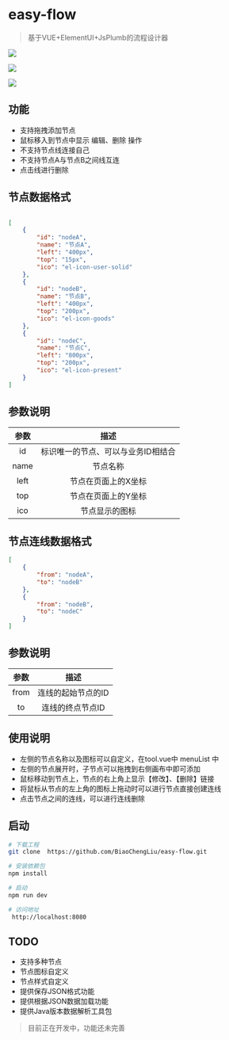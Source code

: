 # easy-flow

> 基于VUE+ElementUI+JsPlumb的流程设计器

![](https://gitee.com/xiaoka2017/resource/raw/master/easy-flow/1.png)

![](https://gitee.com/xiaoka2017/resource/raw/master/easy-flow/2.png)

![](https://gitee.com/xiaoka2017/resource/raw/master/easy-flow/3.png)

## 功能
* 支持拖拽添加节点
* 鼠标移入到节点中显示 编辑、删除 操作
* 不支持节点线连接自己
* 不支持节点A与节点B之间线互连
* 点击线进行删除

## 节点数据格式
``` json

[
    {
        "id": "nodeA",
        "name": "节点A",
        "left": "400px",
        "top": "15px",
        "ico": "el-icon-user-solid"
    },
    {
        "id": "nodeB",
        "name": "节点B",
        "left": "400px",
        "top": "200px",
        "ico": "el-icon-goods"
    },
    {
        "id": "nodeC",
        "name": "节点C",
        "left": "800px",
        "top": "200px",
        "ico": "el-icon-present"
    }
]

```
## 参数说明
|    参数    |      描述      |
| :--------: | :------------: |
|  id  |     标识唯一的节点、可以与业务ID相结合      |
|  name  |   节点名称      |
|  left  |   节点在页面上的X坐标      |
|  top  |   节点在页面上的Y坐标      |
|  ico  |   节点显示的图标      |



## 节点连线数据格式
``` json
[
    {
        "from": "nodeA",
        "to": "nodeB"
    },
    {
        "from": "nodeB",
        "to": "nodeC"
    }
]
```
## 参数说明
|    参数    |      描述      |
| :--------: | :------------: |
|  from  |     连线的起始节点的ID      |
|  to  |   连线的终点节点ID      |

## 使用说明

* 左侧的节点名称以及图标可以自定义，在tool.vue中 menuList 中
* 左侧的节点展开时，子节点可以拖拽到右侧画布中即可添加
* 鼠标移动到节点上，节点的右上角上显示【修改】、【删除】链接
* 将鼠标从节点的左上角的图标上拖动时可以进行节点直接创建连线
* 点击节点之间的连线，可以进行连线删除

## 启动

``` bash
# 下载工程
git clone  https://github.com/BiaoChengLiu/easy-flow.git

# 安装依赖包
npm install

# 启动
npm run dev

# 访问地址
 http://localhost:8080
```

## TODO
* 支持多种节点
* 节点图标自定义
* 节点样式自定义
* 提供保存JSON格式功能
* 提供根据JSON数据加载功能
* 提供Java版本数据解析工具包
> 目前正在开发中，功能还未完善
